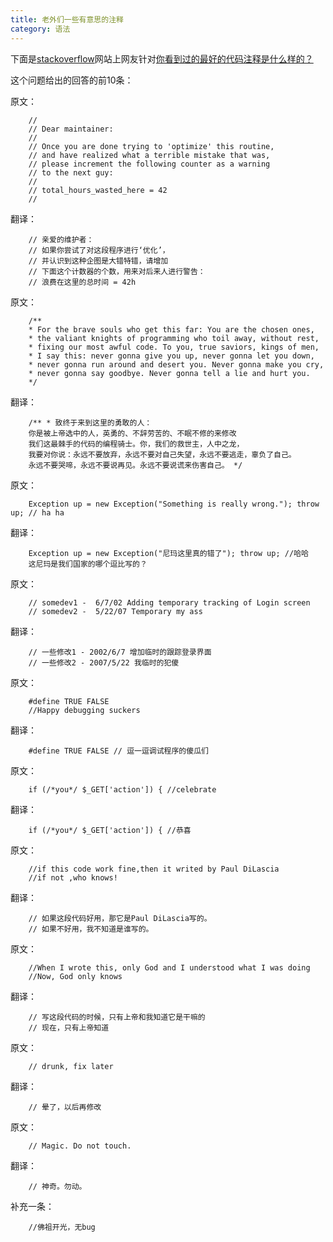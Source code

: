 ```yaml
---
title: 老外们一些有意思的注释
category: 语法
---
```


下面是[stackoverflow](http://stackoverflow.com)网站上网友针对[你看到过的最好的代码注释是什么样的？](http://stackoverflow.com/questions/184618/what-is-the-best-comment-in-source-code-you-have-ever-encountered?page=1&amp;tab=votes#tab-top)

这个问题给出的回答的前10条：

原文：

		//
		// Dear maintainer:
		//
		// Once you are done trying to 'optimize' this routine,
		// and have realized what a terrible mistake that was,
		// please increment the following counter as a warning
		// to the next guy:
		//
		// total_hours_wasted_here = 42
		//

翻译：

		// 亲爱的维护者：
		// 如果你尝试了对这段程序进行‘优化’，
		// 并认识到这种企图是大错特错，请增加
		// 下面这个计数器的个数，用来对后来人进行警告：
		// 浪费在这里的总时间 = 42h

原文：

		/**
		* For the brave souls who get this far: You are the chosen ones,
		* the valiant knights of programming who toil away, without rest,
		* fixing our most awful code. To you, true saviors, kings of men,
		* I say this: never gonna give you up, never gonna let you down,
		* never gonna run around and desert you. Never gonna make you cry,
		* never gonna say goodbye. Never gonna tell a lie and hurt you.
		*/

翻译：

		/** * 致终于来到这里的勇敢的人：
		你是被上帝选中的人，英勇的、不辞劳苦的、不眠不修的来修改
		我们这最棘手的代码的编程骑士。你，我们的救世主，人中之龙，
		我要对你说：永远不要放弃，永远不要对自己失望，永远不要逃走，辜负了自己。
		永远不要哭啼，永远不要说再见。永远不要说谎来伤害自己。 */

原文：

		Exception up = new Exception("Something is really wrong."); throw up; // ha ha

翻译：

		Exception up = new Exception("尼玛这里真的错了"); throw up; //哈哈
		这尼玛是我们国家的哪个逗比写的？

原文：

		// somedev1 -  6/7/02 Adding temporary tracking of Login screen
		// somedev2 -  5/22/07 Temporary my ass

翻译：

		// 一些修改1 - 2002/6/7 增加临时的跟踪登录界面
		// 一些修改2 - 2007/5/22 我临时的犯傻

原文：

		#define TRUE FALSE
    	//Happy debugging suckers

翻译：

		#define TRUE FALSE // 逗一逗调试程序的傻瓜们

原文：

		if (/*you*/ $_GET['action']) { //celebrate

翻译：

		if (/*you*/ $_GET['action']) { //恭喜

原文：

		//if this code work fine,then it writed by Paul DiLascia
		//if not ,who knows!

翻译：

		// 如果这段代码好用，那它是Paul DiLascia写的。
		// 如果不好用，我不知道是谁写的。

原文：

		//When I wrote this, only God and I understood what I was doing
		//Now, God only knows

翻译：

		// 写这段代码的时候，只有上帝和我知道它是干嘛的
		// 现在，只有上帝知道

原文：

		// drunk, fix later

翻译：

		// 晕了，以后再修改

原文：

		// Magic. Do not touch.

翻译：

		// 神奇。勿动。

补充一条：

		//佛祖开光，无bug
